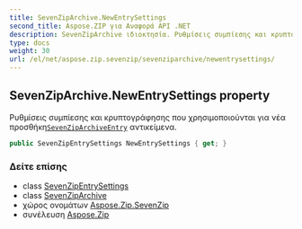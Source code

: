 ```yaml
---
title: SevenZipArchive.NewEntrySettings
second_title: Aspose.ZIP για Αναφορά API .NET
description: SevenZipArchive ιδιοκτησία. Ρυθμίσεις συμπίεσης και κρυπτογράφησης που χρησιμοποιούνται για νέα προσθήκηSevenZipArchiveEntry αντικείμενα.
type: docs
weight: 30
url: /el/net/aspose.zip.sevenzip/sevenziparchive/newentrysettings/
---
```

## SevenZipArchive.NewEntrySettings property

Ρυθμίσεις συμπίεσης και κρυπτογράφησης που χρησιμοποιούνται για νέα προσθήκη[`SevenZipArchiveEntry`](../../sevenziparchiveentry/) αντικείμενα.

```csharp
public SevenZipEntrySettings NewEntrySettings { get; }
```

### Δείτε επίσης

* class [SevenZipEntrySettings](../../../aspose.zip.saving/sevenzipentrysettings/)
* class [SevenZipArchive](../)
* χώρος ονομάτων [Aspose.Zip.SevenZip](../../sevenziparchive/)
* συνέλευση [Aspose.Zip](../../../)



